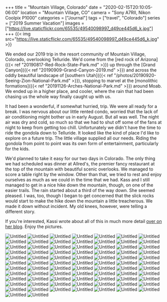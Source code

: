+++
title = "Mountain Village, Colorado"
date = "2020-02-15T20:10:05-06:00"
location = "Mountain Village, CO"
camera = "Sony A7RII, Nikon Coolpix P1000"
categories = ["Journal"]
tags = ["travel", "Colorado"]
series = ["2019 Summer Vacation"]
images = ["https://live.staticflickr.com/65535/49540098997_d49ce445d6_k.jpg"]
+++
{{< img src="https://live.staticflickr.com/65535/49540098997_d49ce445d6_k.jpg" >}}
<!--more-->

We ended our 2019 trip in the resort community of Mountain Village, Colorado, overlooking Telluride. We'd come from the [red rock of Arizona]({{< ref "20190817-Red-Rock-State-Park.md" >}}) up through the [Grand Canyon]({{< ref "20190909-Grand-Canyon-2019.md" >}}) and across the oddly beautiful landscape of [southern Utah]({{< ref "/photos/20190920-Seeing-Zion-National-Park.md" >}}), stopping to marvel at the [monolithic formations]({{< ref "20191126-Arches-National-Park.md" >}}) around Moab. We ended up in a higher place, and cooler, where the rain that had been chasing us the whole way finally caught up with us. 

It had been a wonderful, if somewhat hurried, trip. We were all ready for a break. I was nervous about our little rented condo, worried that the lack of air conditioning might bother us in early August. But all was well. The night air was dry and cold, so much so that we had to shut off some of the fans at night to keep from getting too chill. Unfortunately we didn't have the time to ride the gondola down to Telluride. It looked like the kind of place I'd like to explore on a future trip. The little village supplied all our needs. Riding the gondola from point to point was its own form of entertainment, particularly for the kids. 

We'd planned to take it easy for our two days in Colorado. The only thing we had scheduled was dinner at Allred's, the premier fancy restaurant at the top of the mountain with beautiful scenic overlooks. We managed to score a table right by the window. Other than that, we tried to rest and enjoy ourselves as much as we could in the time that we had. Kass and I still managed to get in a nice hike down the mountain, though, on one of the easier trails. The rain started about a third of the way down. She seemed pleased. I was, too, though I began to get concerned that the slick rocks would start to make the hike down the mountain a little treacherous. We made it down without incident. My old knees, however, were telling a different story.

If you're interested, Kassi wrote about all of this in much more detail [over on her blog](https://kassiblogtoo.blogspot.com/2019/09/2019-marks-family-vacation-part-v.html). Enjoy the pictures.

<div id="gallery">
		<img alt="Untitled" src="https://live.staticflickr.com/65535/49540108012_3d5fd38454.jpg"
			data-image="https://live.staticflickr.com/65535/49540108012_d57019241b_k.jpg">
		<img alt="Untitled" src="https://live.staticflickr.com/65535/49540053127_4532b342fb.jpg"
			data-image="https://live.staticflickr.com/65535/49540053127_a006c34f4d_k.jpg">
		<img alt="Untitled" src="https://live.staticflickr.com/65535/49540092682_3bf4ccf439.jpg"
			data-image="https://live.staticflickr.com/65535/49540092682_ece3850496_k.jpg">
		<img alt="Untitled" src="https://live.staticflickr.com/65535/49540091252_c46c57100e.jpg"
			data-image="https://live.staticflickr.com/65535/49540091252_a83224de2b_k.jpg">
		<img alt="Untitled" src="https://live.staticflickr.com/65535/49539849056_ea6b0e8557.jpg"
			data-image="https://live.staticflickr.com/65535/49539849056_331ceecf63_k.jpg">
		<img alt="Untitled" src="https://live.staticflickr.com/65535/49539377353_2781c0d34f.jpg"
			data-image="https://live.staticflickr.com/65535/49539377353_7f97623171_k.jpg">
		<img alt="Untitled" src="https://live.staticflickr.com/65535/49539874706_68e36549fb.jpg"
			data-image="https://live.staticflickr.com/65535/49539874706_98232a54e1_k.jpg">
		<img alt="Untitled" src="https://live.staticflickr.com/65535/49540089257_abfcb0f09d.jpg"
			data-image="https://live.staticflickr.com/65535/49540089257_e0281de828_k.jpg">
		<img alt="Untitled" src="https://live.staticflickr.com/65535/49539851346_d447ceb726.jpg"
			data-image="https://live.staticflickr.com/65535/49539851346_c061f18470_k.jpg">
		<img alt="Untitled" src="https://live.staticflickr.com/65535/49539860091_d34faf8ff9.jpg"
			data-image="https://live.staticflickr.com/65535/49539860091_03aaacece8_k.jpg">
		<img alt="Untitled" src="https://live.staticflickr.com/65535/49540059927_b849efaf13.jpg"
			data-image="https://live.staticflickr.com/65535/49540059927_26247e0145_k.jpg">
		<img alt="Untitled" src="https://live.staticflickr.com/65535/49540086717_a33d8bc18c.jpg"
			data-image="https://live.staticflickr.com/65535/49540086717_cbf249cd83_k.jpg">
		<img alt="Untitled" src="https://live.staticflickr.com/65535/49540055137_4230cc1f83.jpg"
			data-image="https://live.staticflickr.com/65535/49540055137_e6aa0a1649_k.jpg">
		<img alt="Untitled" src="https://live.staticflickr.com/65535/49539837396_d5cc4b27bb.jpg"
			data-image="https://live.staticflickr.com/65535/49539837396_be85d6a0da_k.jpg">
		<img alt="Untitled" src="https://live.staticflickr.com/65535/49539850361_98ae388d7d.jpg"
			data-image="https://live.staticflickr.com/65535/49539850361_56a01fc478_k.jpg">
		<img alt="Untitled" src="https://live.staticflickr.com/65535/49539834026_f0acfa7816.jpg"
			data-image="https://live.staticflickr.com/65535/49539834026_3354880e8e_k.jpg">
		<img alt="Untitled" src="https://live.staticflickr.com/65535/49539360853_fcc18bee7d.jpg"
			data-image="https://live.staticflickr.com/65535/49539360853_09a13e0a66_k.jpg">
		<img alt="Untitled" src="https://live.staticflickr.com/65535/49539379413_9970838591.jpg"
			data-image="https://live.staticflickr.com/65535/49539379413_9a960385b4_k.jpg">
		<img alt="Untitled" src="https://live.staticflickr.com/65535/49539350818_05dab9b66d.jpg"
			data-image="https://live.staticflickr.com/65535/49539350818_bbd3146204_k.jpg">
		<img alt="Untitled" src="https://live.staticflickr.com/65535/49540076767_6b81a3b988.jpg"
			data-image="https://live.staticflickr.com/65535/49540076767_eabcd0b72d_k.jpg">
		<img alt="Untitled" src="https://live.staticflickr.com/65535/49539364273_5bccc2c1a3.jpg"
			data-image="https://live.staticflickr.com/65535/49539364273_9ab239bcd8_k.jpg">
		<img alt="Untitled" src="https://live.staticflickr.com/65535/49539864041_b9f40d5c0d.jpg"
			data-image="https://live.staticflickr.com/65535/49539864041_cf91c12d9c_k.jpg">
		<img alt="Untitled" src="https://live.staticflickr.com/65535/49539385058_bdbf745ded.jpg"
			data-image="https://live.staticflickr.com/65535/49539385058_b5c68324ed_k.jpg">
		<img alt="Untitled" src="https://live.staticflickr.com/65535/49539880526_cb621b6a36.jpg"
			data-image="https://live.staticflickr.com/65535/49539880526_7974ae0228_k.jpg">
		<img alt="Untitled" src="https://live.staticflickr.com/65535/49539373778_b7f9d91f1f.jpg"
			data-image="https://live.staticflickr.com/65535/49539373778_e8714c7cfc_k.jpg">
		<img alt="Untitled" src="https://live.staticflickr.com/65535/49539861856_f294f3804d.jpg"
			data-image="https://live.staticflickr.com/65535/49539861856_542273259b_k.jpg">
		<img alt="Untitled" src="https://live.staticflickr.com/65535/49539331218_ccb58d7c73.jpg"
			data-image="https://live.staticflickr.com/65535/49539331218_aa892a2f95_k.jpg">
		<img alt="Untitled" src="https://live.staticflickr.com/65535/49539381083_73e02054c1.jpg"
			data-image="https://live.staticflickr.com/65535/49539381083_5ee2227973_k.jpg">
		<img alt="Untitled" src="https://live.staticflickr.com/65535/49540068757_2d6359b088.jpg"
			data-image="https://live.staticflickr.com/65535/49540068757_66201128ec_k.jpg">
		<img alt="Untitled" src="https://live.staticflickr.com/65535/49539349263_7d74005c4d.jpg"
			data-image="https://live.staticflickr.com/65535/49539349263_e07249e5d9_k.jpg">
		<img alt="Untitled" src="https://live.staticflickr.com/65535/49539850956_bbbec7ed5b.jpg"
			data-image="https://live.staticflickr.com/65535/49539850956_8155a814f2_k.jpg">
		<img alt="Untitled" src="https://live.staticflickr.com/65535/49539841951_394d03880e.jpg"
			data-image="https://live.staticflickr.com/65535/49539841951_face8663fa_k.jpg">
		<img alt="Untitled" src="https://live.staticflickr.com/65535/49539349008_a3f3fe886b.jpg"
			data-image="https://live.staticflickr.com/65535/49539349008_cb4cb544bf_k.jpg">
		<img alt="Untitled" src="https://live.staticflickr.com/65535/49540107332_d161a3dc8e.jpg"
			data-image="https://live.staticflickr.com/65535/49540107332_3e9262583e_k.jpg">
		<img alt="Untitled" src="https://live.staticflickr.com/65535/49539867131_857c26917b.jpg"
			data-image="https://live.staticflickr.com/65535/49539867131_0276d77d3f_k.jpg">
		<img alt="Untitled" src="https://live.staticflickr.com/65535/49539344548_eaf5c2b6e2.jpg"
			data-image="https://live.staticflickr.com/65535/49539344548_0181b10583_k.jpg">
		<img alt="Untitled" src="https://live.staticflickr.com/65535/49540106672_a739edfc37.jpg"
			data-image="https://live.staticflickr.com/65535/49540106672_9366d6f78a_k.jpg">
		<img alt="Untitled" src="https://live.staticflickr.com/65535/49539380708_417f21358c.jpg"
			data-image="https://live.staticflickr.com/65535/49539380708_76e5ad77aa_k.jpg">
		<img alt="Untitled" src="https://live.staticflickr.com/65535/49539832046_549070103e.jpg"
			data-image="https://live.staticflickr.com/65535/49539832046_dab0ff992c_k.jpg">
		<img alt="Untitled" src="https://live.staticflickr.com/65535/49540100417_e6584bccd3.jpg"
			data-image="https://live.staticflickr.com/65535/49540100417_b1d98995bb_k.jpg">
		<img alt="Untitled" src="https://live.staticflickr.com/65535/49539335778_d846e97b8b.jpg"
			data-image="https://live.staticflickr.com/65535/49539335778_8a58c7cc29_k.jpg">
		<img alt="Untitled" src="https://live.staticflickr.com/65535/49539334848_0006642ed4.jpg"
			data-image="https://live.staticflickr.com/65535/49539334848_16251fd07b_k.jpg">
		<img alt="Untitled" src="https://live.staticflickr.com/65535/49539865186_bd19865148.jpg"
			data-image="https://live.staticflickr.com/65535/49539865186_b685358f6c_k.jpg">
		<img alt="Untitled" src="https://live.staticflickr.com/65535/49539822826_8140263da8.jpg"
			data-image="https://live.staticflickr.com/65535/49539822826_40a43ce6bc_k.jpg">
		<img alt="Untitled" src="https://live.staticflickr.com/65535/49539362048_bd92f9c41c.jpg"
			data-image="https://live.staticflickr.com/65535/49539362048_c457c16508_k.jpg">
		<img alt="Untitled" src="https://live.staticflickr.com/65535/49539332533_19e547168d.jpg"
			data-image="https://live.staticflickr.com/65535/49539332533_1adbf805e0_k.jpg">
		<img alt="Untitled" src="https://live.staticflickr.com/65535/49539856971_6a071b901f.jpg"
			data-image="https://live.staticflickr.com/65535/49539856971_a2e5d59733_k.jpg">
		<img alt="Untitled" src="https://live.staticflickr.com/65535/49540087657_04fcd82f2c.jpg"
			data-image="https://live.staticflickr.com/65535/49540087657_b2e4b76614_k.jpg">
		<img alt="Untitled" src="https://live.staticflickr.com/65535/49539378793_9bc642ca58.jpg"
			data-image="https://live.staticflickr.com/65535/49539378793_bbc57dbe9d_k.jpg">
		<img alt="Untitled" src="https://live.staticflickr.com/65535/49539365318_1361912164.jpg"
			data-image="https://live.staticflickr.com/65535/49539365318_ee78489300_k.jpg">
		<img alt="Untitled" src="https://live.staticflickr.com/65535/49539353908_693d2ff8f2.jpg"
			data-image="https://live.staticflickr.com/65535/49539353908_7c395bf58a_k.jpg">
		<img alt="Untitled" src="https://live.staticflickr.com/65535/49539847156_e8eb855dce.jpg"
			data-image="https://live.staticflickr.com/65535/49539847156_c0ee926882_k.jpg">
		<img alt="Untitled" src="https://live.staticflickr.com/65535/49540077167_7021ac5a51.jpg"
			data-image="https://live.staticflickr.com/65535/49540077167_ad409eb0f6_k.jpg">
		<img alt="Untitled" src="https://live.staticflickr.com/65535/49539359043_e5e7e00aa4.jpg"
			data-image="https://live.staticflickr.com/65535/49539359043_5772580cc3_k.jpg">
		<img alt="Untitled" src="https://live.staticflickr.com/65535/49539855576_a01ea7d43d.jpg"
			data-image="https://live.staticflickr.com/65535/49539855576_14faafbc49_k.jpg">
		<img alt="Untitled" src="https://live.staticflickr.com/65535/49539336913_95f302d6e6.jpg"
			data-image="https://live.staticflickr.com/65535/49539336913_c3cb8a067f_k.jpg">
		<img alt="Untitled" src="https://live.staticflickr.com/65535/49540066072_39f4096a3f.jpg"
			data-image="https://live.staticflickr.com/65535/49540066072_444cc28c4c_k.jpg">
		<img alt="Untitled" src="https://live.staticflickr.com/65535/49539369248_11d126f754.jpg"
			data-image="https://live.staticflickr.com/65535/49539369248_42d0c82cbb_k.jpg">
		<img alt="Untitled" src="https://live.staticflickr.com/65535/49540063682_14d4df3138.jpg"
			data-image="https://live.staticflickr.com/65535/49540063682_abed739058_k.jpg">
		<img alt="Untitled" src="https://live.staticflickr.com/65535/49540095392_fb77100d93.jpg"
			data-image="https://live.staticflickr.com/65535/49540095392_0c3e70798f_k.jpg">
		<img alt="Untitled" src="https://live.staticflickr.com/65535/49540056137_c33b8479d4.jpg"
			data-image="https://live.staticflickr.com/65535/49540056137_a8e9880403_k.jpg">
		<img alt="Untitled" src="https://live.staticflickr.com/65535/49539346473_39e545b4c4.jpg"
			data-image="https://live.staticflickr.com/65535/49539346473_73131a29ca_k.jpg">
		<img alt="Untitled" src="https://live.staticflickr.com/65535/49539374823_dc34ef0b2c.jpg"
			data-image="https://live.staticflickr.com/65535/49539374823_626f897f27_k.jpg">
		<img alt="Untitled" src="https://live.staticflickr.com/65535/49540096157_032cd710b2.jpg"
			data-image="https://live.staticflickr.com/65535/49540096157_2944b710ad_k.jpg">
		<img alt="Untitled" src="https://live.staticflickr.com/65535/49539325128_89656d2eba.jpg"
			data-image="https://live.staticflickr.com/65535/49539325128_d55cc3ce00_k.jpg">
		<img alt="Untitled" src="https://live.staticflickr.com/65535/49539856316_027c90a326.jpg"
			data-image="https://live.staticflickr.com/65535/49539856316_19085d98b8_k.jpg">
		<img alt="Untitled" src="https://live.staticflickr.com/65535/49540062362_dc5312bc97.jpg"
			data-image="https://live.staticflickr.com/65535/49540062362_ebe19627c5_k.jpg">
		<img alt="Untitled" src="https://live.staticflickr.com/65535/49539838061_1590880112.jpg"
			data-image="https://live.staticflickr.com/65535/49539838061_0e12d4dd6c_k.jpg">
		<img alt="Untitled" src="https://live.staticflickr.com/65535/49539345473_974f2267e8.jpg"
			data-image="https://live.staticflickr.com/65535/49539345473_c537dae3bd_k.jpg">
		<img alt="Untitled" src="https://live.staticflickr.com/65535/49540083202_456c117a02.jpg"
			data-image="https://live.staticflickr.com/65535/49540083202_2f4b6bf82c_k.jpg">
		<img alt="Untitled" src="https://live.staticflickr.com/65535/49540084402_59495523ee.jpg"
			data-image="https://live.staticflickr.com/65535/49540084402_3a5a611361_k.jpg">
		<img alt="Untitled" src="https://live.staticflickr.com/65535/49539867666_14399f560e.jpg"
			data-image="https://live.staticflickr.com/65535/49539867666_22d6120497_k.jpg">
		<img alt="Untitled" src="https://live.staticflickr.com/65535/49539372943_83c73e9ba0.jpg"
			data-image="https://live.staticflickr.com/65535/49539372943_dd0a941fff_k.jpg">
		<img alt="Untitled" src="https://live.staticflickr.com/65535/49539333703_786d310af7.jpg"
			data-image="https://live.staticflickr.com/65535/49539333703_5ddda00a6d_k.jpg">
		<img alt="Untitled" src="https://live.staticflickr.com/65535/49540088797_4fc072a731.jpg"
			data-image="https://live.staticflickr.com/65535/49540088797_500e7becc2_k.jpg">
		<img alt="Untitled" src="https://live.staticflickr.com/65535/49540083962_dc9c03edfb.jpg"
			data-image="https://live.staticflickr.com/65535/49540083962_61c0c9636a_k.jpg">
		<img alt="Untitled" src="https://live.staticflickr.com/65535/49539821881_8719979c55.jpg"
			data-image="https://live.staticflickr.com/65535/49539821881_746968d40c_k.jpg">
		<img alt="Untitled" src="https://live.staticflickr.com/65535/49539862506_8c05e4e498.jpg"
			data-image="https://live.staticflickr.com/65535/49539862506_ed27fbe733_k.jpg">
		<img alt="Untitled" src="https://live.staticflickr.com/65535/49540098997_6c13ccc3e7.jpg"
			data-image="https://live.staticflickr.com/65535/49540098997_d49ce445d6_k.jpg">
</div>
